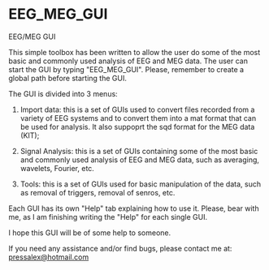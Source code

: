 # EEG_MEG_GUI
EEG/MEG GUI

This simple toolbox has been written to allow the user do some of the most basic and commonly used analysis of EEG and MEG data. The user can start the GUI by typing "EEG_MEG_GUI". Please, remember to create a global path before starting the GUI. 

The GUI is divided into 3 menus:

1) Import data: this is a set of GUIs used to convert files recorded from a variety of EEG systems and to convert them into a mat format that can be used for analysis. It also suppoprt the sqd format for the MEG data (KIT);

2) Signal Analysis: this is a set of GUIs containing some of the most basic and commonly used analysis of EEG and MEG data, such as averaging, wavelets, Fourier, etc.

3) Tools: this is a set of GUIs used for basic manipulation of the data, such as removal of triggers, removal of senros, etc.

Each GUI has its own "Help" tab explaining how to use it. Please, bear with me, as I am finishing writing the "Help" for each single GUI. 

I hope this GUI will be of some help to someone.

If you need any assistance and/or find bugs, please contact me at: pressalex@hotmail.com
